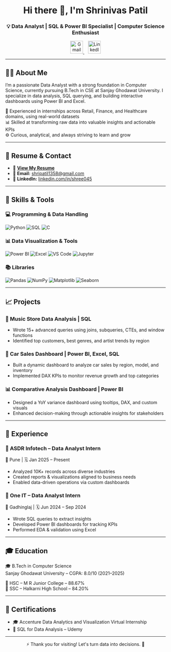 <h1 align="center">Hi there 👋, I'm Shrinivas Patil</h1>
<h3 align="center">💡 Data Analyst | SQL & Power BI Specialist | Computer Science Enthusiast</h3>

<p align="center">
  <a href="mailto:shripatil1358@gmail.com" target="_blank">
    <img height="40" src="https://img.icons8.com/color/48/gmail-new.png" alt="Gmail"/>
  </a>
  &nbsp;&nbsp;
  <a href="https://www.linkedin.com/in/shree045" target="_blank">
    <img height="40" src="https://img.icons8.com/color/48/linkedin.png" alt="LinkedIn"/>
  </a>
</p>

---

## 👨‍💻 About Me

I’m a passionate Data Analyst with a strong foundation in Computer Science, currently pursuing B.Tech in CSE at Sanjay Ghodawat University. I specialize in data analysis, SQL querying, and building interactive dashboards using Power BI and Excel.

💼 Experienced in internships across Retail, Finance, and Healthcare domains, using real-world datasets  
📊 Skilled at transforming raw data into valuable insights and actionable KPIs  
⚙ Curious, analytical, and always striving to learn and grow

---

## 📄 Resume & Contact

- 📄 **[View My Resume](https://your-resume-link.com)**  
- 📧 **Email:** shripatil1358@gmail.com  
- 🔗 **LinkedIn:** [linkedin.com/in/shree045](https://www.linkedin.com/in/shree045)

---

## 🧰 Skills & Tools

### 💻 Programming & Data Handling  
![Python](https://img.shields.io/badge/Python-3670A0?style=for-the-badge&logo=python&logoColor=white)
![SQL](https://img.shields.io/badge/SQL-003B57?style=for-the-badge&logo=postgresql&logoColor=white)
![C](https://img.shields.io/badge/C-00599C?style=for-the-badge&logo=c&logoColor=white)

### 📊 Data Visualization & Tools  
![Power BI](https://img.shields.io/badge/PowerBI-F2C811?style=for-the-badge&logo=powerbi&logoColor=black)
![Excel](https://img.shields.io/badge/Excel-217346?style=for-the-badge&logo=microsoft-excel&logoColor=white)
![VS Code](https://img.shields.io/badge/VSCode-007ACC?style=for-the-badge&logo=visual-studio-code&logoColor=white)
![Jupyter](https://img.shields.io/badge/Jupyter-F37626?style=for-the-badge&logo=jupyter&logoColor=white)

### 📚 Libraries  

![Pandas](https://img.shields.io/badge/Pandas-150458?style=for-the-badge&logo=pandas&logoColor=white)
![NumPy](https://img.shields.io/badge/NumPy-013243?style=for-the-badge&logo=numpy&logoColor=white)
![Matplotlib](https://img.shields.io/badge/Matplotlib-006699?style=for-the-badge&logo=matplotlib&logoColor=white)
![Seaborn](https://img.shields.io/badge/Seaborn-3B8BBA?style=for-the-badge)

---

## 📈 Projects

### 🎵 Music Store Data Analysis | SQL  
- Wrote 15+ advanced queries using joins, subqueries, CTEs, and window functions 
- Identified top customers, best genres, and artist trends by region  

### 🚗 Car Sales Dashboard | Power BI, Excel, SQL  
- Built a dynamic dashboard to analyze car sales by region, model, and inventory 
- Implemented DAX KPIs to monitor revenue growth and top categories  

### 📊 Comparative Analysis Dashboard | Power BI  
- Designed a YoY variance dashboard using tooltips, DAX, and custom visuals  
- Enhanced decision-making through actionable insights for stakeholders  

---

## 💼 Experience

### 🏢 ASDR Infotech – Data Analyst Intern  
📍 Pune | 🗓 Jan 2025 – Present  
- Analyzed 10K+ records across diverse industries  
- Created reports & visualizations aligned to business needs  
- Enabled data-driven operations via custom dashboards

### 🏢 One IT – Data Analyst Intern  
📍 Gadhinglaj | 🗓 Jun 2024 – Sep 2024  
- Wrote SQL queries to extract insights  
- Developed Power BI dashboards for tracking KPIs  
- Performed EDA & validation using Excel  

---

## 🎓 Education

🎓 B.Tech in Computer Science  
Sanjay Ghodawat University – CGPA: 8.0/10 (2021–2025)  

🏫 HSC – M R Junior College – 88.67%  
🏫 SSC – Halkarni High School – 84.20%  

---

## 🏅 Certifications

- 🎓 Accenture Data Analytics and Visualization Virtual Internship  
- 🧠 SQL for Data Analysis – Udemy  

---

<p align="center">⚡ Thank you for visiting! Let's turn data into decisions. 🚀</p>
